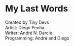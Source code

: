 # My Last Words

Created by Tiny Devs    
Artist: Diego Penha   
Writer: André N. Darcie  
Programming: André and Diego  
